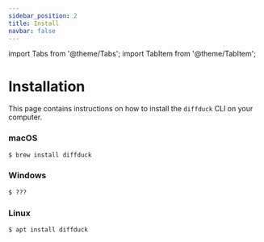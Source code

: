 ```yaml
---
sidebar_position: 2
title: Install
navbar: false 
---
```


import Tabs from '@theme/Tabs';
import TabItem from '@theme/TabItem';

# Installation

This page contains instructions on how to install the `diffduck` CLI on your computer.

### macOS

```txt title="In your terminal"
$ brew install diffduck
```

### Windows

```txt title="In your terminal"
$ ???
```

### Linux

```txt title="In your terminal"
$ apt install diffduck
```
